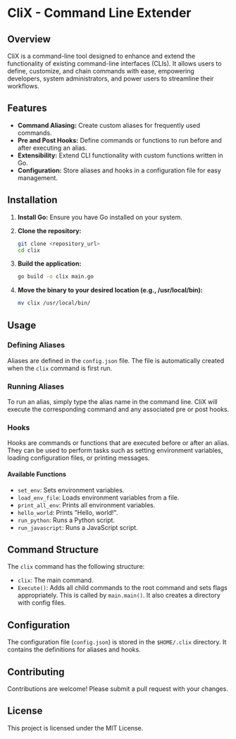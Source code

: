 # CliX - Command Line Extender

## Overview

CliX is a command-line tool designed to enhance and extend the functionality of existing command-line interfaces (CLIs). It allows users to define, customize, and chain commands with ease, empowering developers, system administrators, and power users to streamline their workflows.

## Features

-   **Command Aliasing:** Create custom aliases for frequently used commands.
-   **Pre and Post Hooks:** Define commands or functions to run before and after executing an alias.
-   **Extensibility:** Extend CLI functionality with custom functions written in Go.
-   **Configuration:** Store aliases and hooks in a configuration file for easy management.

## Installation

1.  **Install Go:** Ensure you have Go installed on your system.
2.  **Clone the repository:**

    ```bash
    git clone <repository_url>
    cd clix
    ```
3.  **Build the application:**

    ```bash
    go build -o clix main.go
    ```
4.  **Move the binary to your desired location (e.g., /usr/local/bin):**

    ```bash
    mv clix /usr/local/bin/
    ```

## Usage

### Defining Aliases

Aliases are defined in the `config.json` file. The file is automatically created when the `clix` command is first run.

### Running Aliases

To run an alias, simply type the alias name in the command line. CliX will execute the corresponding command and any associated pre or post hooks.

### Hooks

Hooks are commands or functions that are executed before or after an alias. They can be used to perform tasks such as setting environment variables, loading configuration files, or printing messages.

#### Available Functions

-   `set_env`: Sets environment variables.
-   `load_env_file`: Loads environment variables from a file.
-   `print_all_env`: Prints all environment variables.
-   `hello_world`: Prints "Hello, world!".
-   `run_python`: Runs a Python script.
-   `run_javascript`: Runs a JavaScript script.

## Command Structure

The `clix` command has the following structure:

-   `clix`: The main command.
-   `Execute()`: Adds all child commands to the root command and sets flags appropriately. This is called by `main.main()`. It also creates a directory with config files.

## Configuration

The configuration file (`config.json`) is stored in the `$HOME/.clix` directory. It contains the definitions for aliases and hooks.

## Contributing

Contributions are welcome! Please submit a pull request with your changes.

## License

This project is licensed under the MIT License.